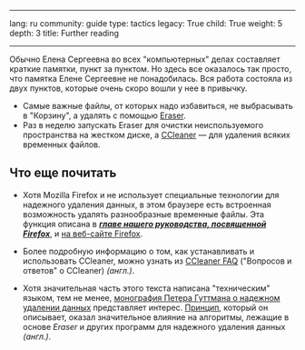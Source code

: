 

---

lang: ru
community: guide
type: tactics
legacy: True
child: True
weight: 5
depth: 3
title: Further reading

---

Обычно Елена Сергеевна во всех &quot;компьютерных&quot; делах составляет краткие памятки, пункт за пунктом. Но здесь все оказалось так просто, что
памятка Елене Сергеевне не понадобилась. Вся работа состояла из двух
пунктов, которые очень скоро вошли у нее в привычку.

- Самые важные файлы, от которых надо избавиться, не выбрасывать в &quot;Корзину&quot;, а удалять с помощью [Eraser](/ru/glossary#Eraser).
- Раз в неделю запускать Eraser для очистки неиспользуемого
пространства на жестком диске, а [CCleaner](/ru/glossary#CCleaner) — для удаления всяких временных файлов.

## Что еще почитать ##

- Хотя Mozilla Firefox и не использует специальные технологии для надежного удаления данных, в этом браузере есть встроенная возможность удалять разнообразные временные файлы. Эта функция описана в [***главе нашего руководства, посвященной Firefox***](/ru/firefox_main), и [на веб-сайте Firefox](http://support.mozilla.com/ru/kb/%D0%9A%D0%B0%D0%BA%20%D1%83%D0%B4%D0%B0%D0%BB%D0%B8%D1%82%D1%8C%20%D0%BB%D0%B8%D1%87%D0%BD%D1%8B%D0%B5%20%D0%B4%D0%B0%D0%BD%D0%BD%D1%8B%D0%B5).

- Более подробную информацию о том, как устанавливать и использовать CCleaner, можно узнать из [CCleaner FAQ](http://www.ccleaner.com/help/faq) ("Вопросов и ответов" о CCleaner) *(англ.)*.

- Хотя значительная часть этого текста написана "техническим" языком, тем не менее, [монография Петера Гуттмана о надежном удалении данных](http://www.usenix.org/publications/library/proceedings/sec96/full_papers/gutmann/) представляет интерес. [Принцип](http://en.wikipedia.org/wiki/Gutmann_method), который он описывает, оказал значительное влияние на алгоритмы, лежащие в основе *Eraser* и других программ для надежного удаления данных *(англ.)*. 

